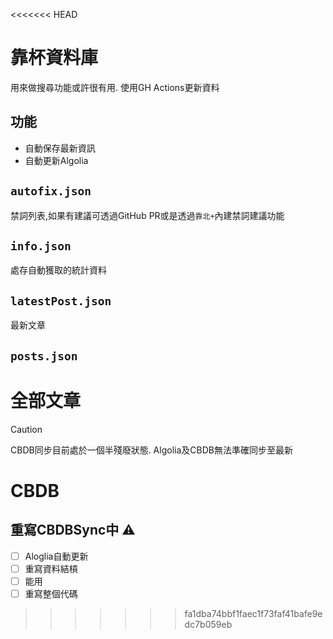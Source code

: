 <<<<<<< HEAD
# 靠杯資料庫
用來做搜尋功能或許很有用.
使用GH Actions更新資料

## 功能
- 自動保存最新資訊
- 自動更新Algolia

## `autofix.json`
禁詞列表,如果有建議可透過GitHub PR或是透過`靠北+`內建禁詞建議功能
## `info.json`
處存自動獲取的統計資料
## `latestPost.json`
最新文章
## `posts.json`
全部文章
=======
> [!CAUTION]
> CBDB同步目前處於一個半殘廢狀態. Algolia及CBDB無法準確同步至最新
# CBDB 
## 重寫CBDBSync中 ⚠️
- [ ] Aloglia自動更新
- [ ] 重寫資料結槓
- [ ] 能用
- [ ] 重寫整個代碼
>>>>>>> fa1dba74bbf1faec1f73faf41bafe9edc7b059eb

